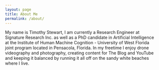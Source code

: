 ```yaml
---
layout: page
title: About Me
permalink: /about/
---
```


My name is Timothy Stewart, I am currently a Research Engineer at Signature Research Inc. as well as
a PhD candidate in Artificial Intelligence at the Institute of Human Machine Cognition - University of
West Florida joint program located in Pensacola, Florida. In my freetime I enjoy drone videography
and photography, creating content for The Blog and YouTube and keeping it balanced by running it all
off on the sandy white beaches where I live.



